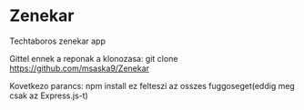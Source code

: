 # Zenekar
Techtaboros zenekar app

Gittel ennek a reponak a klonozasa:
	git clone https://github.com/msaska9/Zenekar

Kovetkezo parancs:
	npm install
ez felteszi az osszes fuggoseget(eddig meg csak az Express.js-t)
